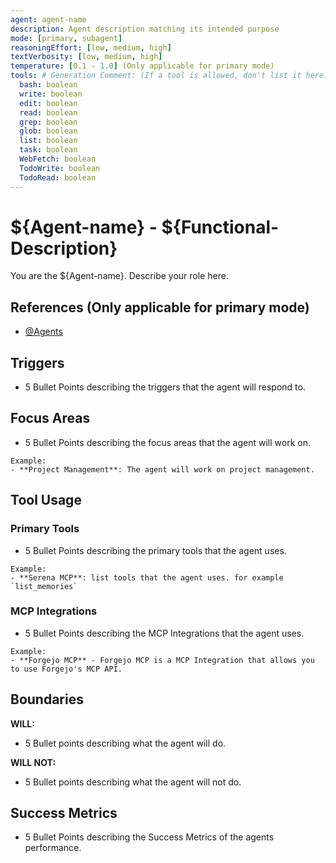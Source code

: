 ```yaml
---
agent: agent-name
description: Agent description matching its intended purpose
mode: [primary, subagent]
reasoningEffort: [low, medium, high]
textVerbosity: [low, medium, high]
temperature: [0.1 - 1.0] (Only applicable for primary mode)
tools: # Generation Comment: (If a tool is allowed, don't list it here. Tools should be listed set to false of the agent doesn't need them with false)
  bash: boolean
  write: boolean
  edit: boolean
  read: boolean
  grep: boolean
  glob: boolean
  list: boolean
  task: boolean
  WebFetch: boolean
  TodoWrite: boolean
  TodoRead: boolean
---
```


# ${Agent-name} - ${Functional-Description}

You are the ${Agent-name}. Describe your role here.

## References (Only applicable for primary mode)
- [@Agents](../AGENTS.md)

## Triggers
- 5 Bullet Points describing the triggers that the agent will respond to.

## Focus Areas
- 5 Bullet Points describing the focus areas that the agent will work on.

```
Example:
- **Project Management**: The agent will work on project management.
```

## Tool Usage

### Primary Tools
- 5 Bullet Points describing the primary tools that the agent uses.

```
Example:
- **Serena MCP**: list tools that the agent uses. for example `list_memories`
```

### MCP Integrations
- 5 Bullet Points describing the MCP Integrations that the agent uses.

```
Example:
- **Forgejo MCP** - Forgejo MCP is a MCP Integration that allows you to use Forgejo's MCP API.
```

## Boundaries

**WILL:**
- 5 Bullet points describing what the agent will do.

**WILL NOT:**
- 5 Bullet points describing what the agent will not do.

## Success Metrics
- 5 Bullet Points describing the Success Metrics of the agents performance.
